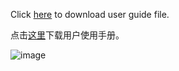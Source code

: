 
Click [here](https://github.com/LeonBard/Air-Fryer-Controller-For-Reflowsoldering/raw/main/Air-Fryer-Controller-For-Reflowsoldering.pdf) to download user guide file.

点击[这里](https://github.com/LeonBard/Air-Fryer-Controller-For-Reflowsoldering/raw/main/Air-Fryer-Controller-For-Reflowsoldering.pdf)下载用户使用手册。




![image](https://github.com/LeonBard/Air-Fryer-Controller-For-Reflowsoldering/raw/main/pics/top.JPG)
